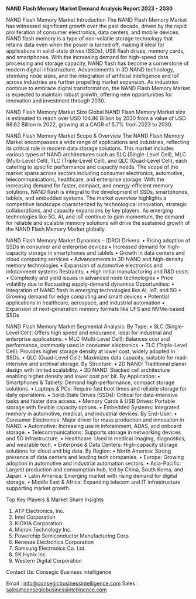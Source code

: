 **NAND Flash Memory Market Demand Analysis Report 2023 - 2030**

NAND Flash Memory Market 
Introduction
The NAND Flash Memory Market has witnessed significant growth over the past decade, driven by the rapid proliferation of consumer electronics, data centers, and mobile devices. NAND flash memory is a type of non-volatile storage technology that retains data even when the power is turned off, making it ideal for applications in solid-state drives (SSDs), USB flash drives, memory cards, and smartphones. With the increasing demand for high-speed data processing and storage capacity, NAND flash has become a cornerstone of modern digital infrastructure. Advancements in 3D NAND technology, shrinking node sizes, and the integration of artificial intelligence and IoT across industries are further propelling market expansion. As industries continue to embrace digital transformation, the NAND Flash Memory Market is expected to maintain robust growth, offering new opportunities for innovation and investment through 2030.

NAND Flash Memory Market Size 
Global NAND Flash Memory Market size is estimated to reach over USD 104.86 Billion by 2030 from a value of USD 68.62 Billion in 2022, growing at a CAGR of 5.7% from 2023 to 2030.

NAND Flash Memory Market Scope & Overview
The NAND Flash Memory Market encompasses a wide range of applications and industries, reflecting its critical role in modern data storage solutions. This market includes various types of NAND architectures such as SLC (Single-Level Cell), MLC (Multi-Level Cell), TLC (Triple-Level Cell), and QLC (Quad-Level Cell), each catering to specific performance and capacity needs. The scope of the market spans across sectors including consumer electronics, automotive, telecommunications, healthcare, and enterprise storage. With the increasing demand for faster, compact, and energy-efficient memory solutions, NAND flash is integral to the development of SSDs, smartphones, tablets, and embedded systems. The market overview highlights a competitive landscape characterized by technological innovation, strategic collaborations, and capacity expansions by key players. As emerging technologies like 5G, AI, and IoT continue to gain momentum, the demand for reliable and scalable memory solutions will drive the sustained growth of the NAND Flash Memory Market globally.

NAND Flash Memory Market Dynamics – (DRO)
Drivers:
•	Rising adoption of SSDs in consumer and enterprise devices
•	Increased demand for high-capacity storage in smartphones and tablets
•	Growth in data centers and cloud computing services
•	Advancements in 3D NAND and high-density memory technologies
•	Expansion of automotive electronics and infotainment systems
Restraints:
•	High initial manufacturing and R&D costs
•	Complexity and yield issues in advanced node technologies
•	Price volatility due to fluctuating supply-demand dynamics
Opportunities:
•	Integration of NAND flash in emerging technologies like AI, IoT, and 5G
•	Growing demand for edge computing and smart devices
•	Potential applications in healthcare, aerospace, and industrial automation
•	Expansion of next-generation memory formats like UFS and NVMe-based SSDs

NAND Flash Memory Market Segmental Analysis:
By Type:
•	SLC (Single-Level Cell): Offers high speed and endurance, ideal for industrial and enterprise applications.
•	MLC (Multi-Level Cell): Balances cost and performance, commonly used in consumer electronics.
•	TLC (Triple-Level Cell): Provides higher storage density at lower cost, widely adopted in SSDs.
•	QLC (Quad-Level Cell): Maximizes data capacity, suitable for read-intensive and archival storage.
By Structure:
•	2D NAND: Traditional planar design with limited scalability.
•	3D NAND: Stacked cell architecture enabling higher density and lower cost per bit.
By Application:
•	Smartphones & Tablets: Demand high-performance, compact storage solutions.
•	Laptops & PCs: Require fast boot times and reliable storage for daily operations.
•	Solid-State Drives (SSDs): Critical for data-intensive tasks and faster data access.
•	Memory Cards & USB Drives: Portable storage with flexible capacity options.
•	Embedded Systems: Integrated memory in automotive, medical, and industrial devices.
By End-User:
•	Consumer Electronics: Major driver for mass production and innovation in NAND.
•	Automotive: Increasing use in infotainment, ADAS, and onboard storage.
•	Telecommunications: Supports storage in networking devices and 5G infrastructure.
•	Healthcare: Used in medical imaging, diagnostics, and wearable tech.
•	Enterprise & Data Centers: High-capacity storage solutions for cloud and big data.
By Region:
•	North America: Strong presence of data centers and leading tech companies.
•	Europe: Growing adoption in automotive and industrial automation sectors.
•	Asia-Pacific: Largest production and consumption hub, led by China, South Korea, and Japan.
•	Latin America: Emerging market with rising demand for digital storage.
•	Middle East & Africa: Expanding telecom and IT infrastructure supporting market growth.

Top Key Players & Market Share Insights
1.	ATP Electronics, Inc.
2.	Intel Corporation
3.	KIOXIA Corporation
4.	Micron Technology Inc.
5.	Powerchip Semiconductor Manufacturing Corp.
6.	Renesas Electronics Corporation
7.	Samsung Electronics Co. Ltd.
8.	SK Hynix Inc.
9.	Western Digital Corporation

Contact Us:
Consegic Business intelligence 
 
Email :   info@consegicbusinessintelligence.com
Sales :  sales@consegicbusinessintelligence.com


